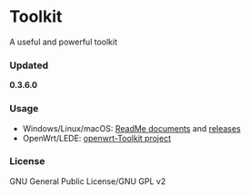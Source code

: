 ﻿Toolkit
=======
A useful and powerful toolkit

### Updated
**0.3.6.0**

### Usage
* Windows/Linux/macOS: [ReadMe documents](https://github.com/chengr28/Toolkit/tree/master/Documents) and [releases](https://github.com/chengr28/Toolkit/releases)
* OpenWrt/LEDE: [openwrt-Toolkit project](https://github.com/wongsyrone/openwrt-Toolkit)

### License
GNU General Public License/GNU GPL v2
